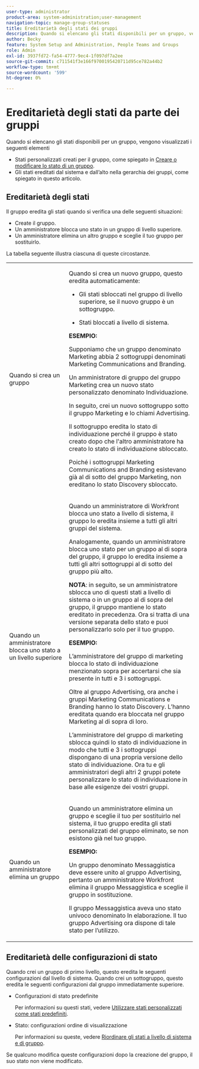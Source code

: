 ```yaml
---
user-type: administrator
product-area: system-administration;user-management
navigation-topic: manage-group-statuses
title: Ereditarietà degli stati dei gruppi
description: Quando si elencano gli stati disponibili per un gruppo, vengono visualizzati i seguenti elementi
author: Becky
feature: System Setup and Administration, People Teams and Groups
role: Admin
exl-id: 3937fd72-fa54-4777-9ec4-1f097df7a2ee
source-git-commit: c711541f3e166f9700195420711d95ce782a44b2
workflow-type: tm+mt
source-wordcount: '599'
ht-degree: 0%

---
```


# Ereditarietà degli stati da parte dei gruppi

Quando si elencano gli stati disponibili per un gruppo, vengono visualizzati i seguenti elementi

* Stati personalizzati creati per il gruppo, come spiegato in [Creare o modificare lo stato di un gruppo](../../../administration-and-setup/manage-groups/manage-group-statuses/create-or-edit-a-group-status.md).
* Gli stati ereditati dal sistema e dall’alto nella gerarchia dei gruppi, come spiegato in questo articolo.

## Ereditarietà degli stati

Il gruppo eredita gli stati quando si verifica una delle seguenti situazioni:

* Create il gruppo.
* Un amministratore blocca uno stato in un gruppo di livello superiore.
* Un amministratore elimina un altro gruppo e sceglie il tuo gruppo per sostituirlo.

La tabella seguente illustra ciascuna di queste circostanze.

<table style="table-layout:auto"> 
 <col> 
 <col> 
 <tbody> 
  <tr> 
   <td role="rowheader">Quando si crea un gruppo</td> 
   <td> <p>Quando si crea un nuovo gruppo, questo eredita automaticamente:</p> 
    <ul> 
     <li>Gli stati sbloccati nel gruppo di livello superiore, se il nuovo gruppo è un sottogruppo.</li> 
    </ul> 
    <ul> 
     <li>Stati bloccati a livello di sistema.</li> 
    </ul> 
     <b>ESEMPIO:</b></span></span> 
     <p>Supponiamo che un gruppo denominato Marketing abbia 2 sottogruppi denominati Marketing Communications and Branding.</p> 
     <p>Un amministratore di gruppo del gruppo Marketing crea un nuovo stato personalizzato denominato Individuazione.</p> 
     <p>In seguito, crei un nuovo sottogruppo sotto il gruppo Marketing e lo chiami Advertising.</p> 
     <p>Il sottogruppo eredita lo stato di individuazione perché il gruppo è stato creato dopo che l'altro amministratore ha creato lo stato di individuazione sbloccato.</p> 
     <p>Poiché i sottogruppi Marketing Communications and Branding esistevano già al di sotto del gruppo Marketing, non ereditano lo stato Discovery sbloccato.</p> 
    </div> </td> 
  </tr> 
  <tr> 
   <td role="rowheader">Quando un amministratore blocca uno stato a un livello superiore</td> 
   <td> <p>Quando un amministratore di Workfront blocca uno stato a livello di sistema, il gruppo lo eredita insieme a tutti gli altri gruppi del sistema.</p> <p>Analogamente, quando un amministratore blocca uno stato per un gruppo al di sopra del gruppo, il gruppo lo eredita insieme a tutti gli altri sottogruppi al di sotto del gruppo più alto.</p> <p><b>NOTA</b>: in seguito, se un amministratore sblocca uno di questi stati a livello di sistema o in un gruppo al di sopra del gruppo, il gruppo mantiene lo stato ereditato in precedenza. Ora si tratta di una versione separata dello stato e puoi personalizzarlo solo per il tuo gruppo.</p> 
    <p><b>ESEMPIO:</b></p>
    <p>L’amministratore del gruppo di marketing blocca lo stato di individuazione menzionato sopra per accertarsi che sia presente in tutti e 3 i sottogruppi.</p> 
    <p>Oltre al gruppo Advertising, ora anche i gruppi Marketing Communications e Branding hanno lo stato Discovery. L’hanno ereditata quando era bloccata nel gruppo Marketing al di sopra di loro.</p> 
    <p>L’amministratore del gruppo di marketing sblocca quindi lo stato di individuazione in modo che tutti e 3 i sottogruppi dispongano di una propria versione dello stato di individuazione. Ora tu e gli amministratori degli altri 2 gruppi potete personalizzare lo stato di individuazione in base alle esigenze dei vostri gruppi.</p> 
  </td> 
  </tr> 
  <tr> 
   <td role="rowheader">Quando un amministratore elimina un gruppo</td> 
   <td> <p>Quando un amministratore elimina un gruppo e sceglie il tuo per sostituirlo nel sistema, il tuo gruppo eredita gli stati personalizzati del gruppo eliminato, se non esistono già nel tuo gruppo.</p> 
   <p><b>ESEMPIO: </b></p>
     <p>Un gruppo denominato Messaggistica deve essere unito al gruppo Advertising, pertanto un amministratore Workfront elimina il gruppo Messaggistica e sceglie il gruppo in sostituzione.</p> 
     <p>Il gruppo Messaggistica aveva uno stato univoco denominato In elaborazione. Il tuo gruppo Advertising ora dispone di tale stato per l’utilizzo.</p> 
    </div> </td> 
  </tr> 
 </tbody> 
</table>

## Ereditarietà delle configurazioni di stato

Quando crei un gruppo di primo livello, questo eredita le seguenti configurazioni dal livello di sistema. Quando crei un sottogruppo, questo eredita le seguenti configurazioni dal gruppo immediatamente superiore.

* Configurazioni di stato predefinite

  Per informazioni su questi stati, vedere [Utilizzare stati personalizzati come stati predefiniti](../../../administration-and-setup/customize-workfront/creating-custom-status-and-priority-labels/use-custom-statuses-as-default-statuses.md).

* Stato: configurazioni ordine di visualizzazione

  Per informazioni su queste, vedere [Riordinare gli stati a livello di sistema e di gruppo](../../../administration-and-setup/customize-workfront/creating-custom-status-and-priority-labels/reorder-system-statuses.md).

Se qualcuno modifica queste configurazioni dopo la creazione del gruppo, il suo stato non viene modificato.
